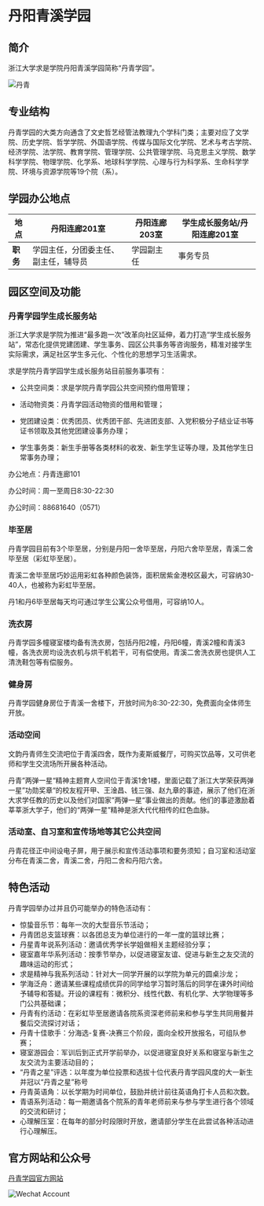 # 丹阳青溪学园

## 简介

浙江大学求是学院丹阳青溪学园简称“丹青学园”。

![丹青](../assets/danqing/danqing.webp)

## 专业结构

丹青学园的大类方向通含了文史哲艺经管法教理九个学科门类；主要对应了文学院、历史学院、哲学学院、外国语学院、传媒与国际文化学院、艺术与考古学院、经济学院、法学院、教育学院、管理学院、公共管理学院、马克思主义学院、数学科学学院、物理学院、化学系、地球科学学院、心理与行为科学系、生命科学学院、环境与资源学院等19个院（系）。

## 学园办公地点

| 地点     | 丹阳连廊201室                        | 丹阳连廊203室 | 学生成长服务站/丹阳连廊201室|
| -------- | ------------------------------------ | ------------- |-------------------------|
| **职务** | 学园主任，分团委主任、副主任，辅导员 | 学园副主任    | 事务专员                    |

## 园区空间及功能

### 丹青学园学生成长服务站

浙江大学求是学院为推进“最多跑一次”改革向社区延伸，着力打造“学生成长服务站”，常态化提供党建团建、学生事务、园区公共事务等咨询服务，精准对接学生实际需求，满足社区学生多元化、个性化的思想学习生活需求。

求是学院丹青学园学生成长服务站目前服务事项有：

- 公共空间类：求是学院丹青学园公共空间预约借用管理；

- 活动物资类：丹青学园活动物资的借用和管理；

- 党团建设类：优秀团员、优秀团干部、先进团支部、入党积极分子结业证书等证书领取及其他党团建设事务办理；

- 学生事务类：新生手册等各类材料的收发、新生学生证等办理，及其他学生日常事务办理；

办公地点：丹青连廊101

办公时间：周一至周日8:30-22:30

办公时间：88681640（0571）

### 毕至居

丹青学园目前有3个毕至居，分别是丹阳一舍毕至居，丹阳六舍毕至居，青溪二舍毕至居（彩虹毕至居）。

青溪二舍毕至居巧妙运用彩虹各种颜色装饰，面积居紫金港校区最大，可容纳30-40人，也被称为彩虹毕至居。

丹1和丹6毕至居每天均可通过学生公寓公众号借用，可容纳10人。

### 洗衣房

丹青学园多幢寝室楼均备有洗衣房，包括丹阳2幢，丹阳6幢，青溪2幢和青溪3幢，各洗衣房均设洗衣机与烘干机若干，可有偿使用。青溪二舍洗衣房也提供人工清洗鞋包等有偿服务。

### 健身房

丹青学园健身房位于青溪一舍楼下，开放时间为8:30-22:30，免费面向全体师生开放。

### 活动空间

文韵丹青师生交流吧位于青溪四舍，既作为麦斯威餐厅，可购买饮品等，又可供老师和学生交流场所开展各种活动。

丹青”两弹一星“精神主题育人空间位于青溪1舍1楼，里面记载了浙江大学荣获两弹一星”功勋奖章“的校友程开甲、王淦昌、钱三强、赵九章的事迹，展示了他们在浙大求学任教的历史以及他们对国家”两弹一星“事业做出的贡献。他们的事迹激励着莘莘浙大学子，他们的“两弹一星”精神是浙大代代相传的红色血脉。

### 活动室、自习室和宣传场地等其它公共空间

丹青花径正中间设电子屏，用于展示和宣传活动事项和要务须知；自习室和活动室分布在青溪二舍，青溪二舍，丹阳二舍和丹阳六舍。

## 特色活动

丹青学园举办过并且仍可能举办的特色活动有：

- 惊蛰音乐节：每年一次的大型音乐节活动；
- 丹青团总支篮球赛：以各团总支为单位进行的一年一度的篮球比赛；
- 丹星青年说系列活动：邀请优秀学长学姐做相关主题经验分享；
- 寝室嘉年华系列活动：按季节举办，以促进寝室友谊、促进与新生之友交流的趣味运动的形式；
- 求是精神与我系列活动：针对大一同学开展的以学院为单元的圆桌沙龙；
- 学海泛舟：邀请某些课程成绩优异的同学给学习暂时落后的同学在课外时间给予辅导和答疑。开设的课程有：微积分、线性代数、有机化学、大学物理等多门公共基础课；
- 丹青有约活动：在彩虹毕至居邀请各院系资深老师前来和参与学生共同用餐并餐后交流探讨对话；
- 丹青十佳歌手：分海选-复赛-决赛三个阶段，面向全校开放报名，可组队参赛；
- 寝室游园会：军训后到正式开学前举办，以促进寝室良好关系和寝室与新生之友交流为主要活动目的；
- “丹青之星”评选：以年度为单位投票和选拔十位代表丹青学园风度的大一新生并冠以“丹青之星”称号
- 丹青英语角：以长学期为时间单位，鼓励并统计前往英语角打卡人员和次数。
- 青语系列活动：每一期邀请各个院系的青年老师前来与参与学生进行各个领域的交流和研讨；
- 心理解压室：在每年的部分时段限时开放，邀请部分学生在此尝试各种活动进行心理解压。

## 官方网站和公众号

[丹青学园官方网站](https://dqxy.zju.edu.cn)

![Wechat Account](../assets/danqing/danqing_qrcode.webp)
